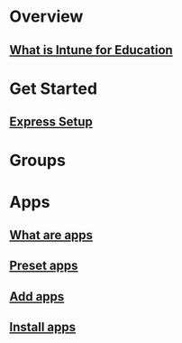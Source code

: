 # Overview
## [What is Intune for Education](overview/overview-intune-education.md)
# Get Started
## [Express Setup](express/express-setup.md)
# Groups
# Apps
## [What are apps](apps/apps-intune-education.md)
## [Preset apps](apps/preset-apps.md)
## [Add apps](apps/add-apps.md)
## [Install apps](apps/install-apps.md)
